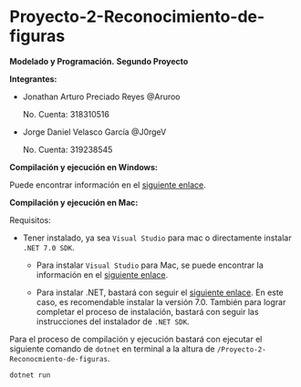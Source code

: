 # Proyecto-2-Reconocimiento-de-figuras

**Modelado y Programación.**
**Segundo Proyecto**

**Integrantes:**

- Jonathan Arturo Preciado Reyes @Aruroo

    No. Cuenta: 318310516

- Jorge Daniel Velasco García @J0rgeV

    No. Cuenta: 319238545


**Compilación y ejecución en Windows:**

Puede encontrar información en el [siguiente enlace](https://learn.microsoft.com/es-es/visualstudio/install/install-visual-studio?view=vs-2022).


**Compilación y ejecución en Mac:**

Requisitos:

- Tener instalado, ya sea ```Visual Studio``` para mac o directamente instalar ```.NET 7.0 SDK```.

    - Para instalar ```Visual Studio``` para Mac, se puede encontrar la información en el [siguiente enlace](https://learn.microsoft.com/es-es/visualstudio/mac/installation?view=vsmac-2022).


    - Para instalar .NET, bastará con seguir el [siguiente enlace](https://dotnet.microsoft.com/en-us/download). En este caso, es recomendable instalar la versión 7.0. También para lograr completar el proceso de instalación, bastará con seguir las instrucciones del instalador de ```.NET SDK```.


Para el proceso de compilación y ejecución bastará con ejecutar el siguiente comando de ```dotnet``` en terminal a la altura de ```/Proyecto-2-Reconocmiento-de-figuras```.

```
dotnet run
```